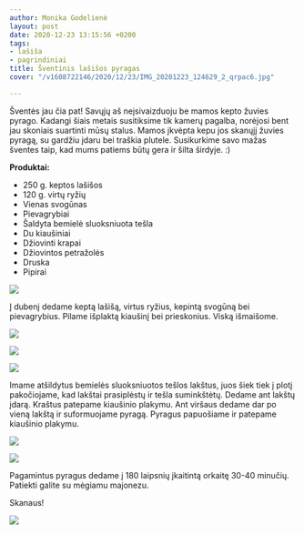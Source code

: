 ```yaml
---
author: Monika Godelienė
layout: post
date: 2020-12-23 13:15:56 +0200
tags:
- lašiša
- pagrindiniai
title: Šventinis lašišos pyragas
cover: "/v1608722146/2020/12/23/IMG_20201223_124629_2_qrpac6.jpg"

---
```

Šventės jau čia pat! Savųjų aš neįsivaizduoju be mamos kepto žuvies pyrago. Kadangi šiais metais susitiksime tik kamerų pagalba, norėjosi bent jau skoniais suartinti mūsų stalus. Mamos įkvėpta kepu jos skanųjį žuvies pyragą, su gardžiu įdaru bei traškia plutele. Susikurkime savo mažas šventes taip, kad mums patiems būtų gera ir šilta širdyje. :)

**Produktai:**

* 250 g. keptos lašišos
* 120 g. virtų ryžių
* Vienas svogūnas
* Pievagrybiai
* Šaldyta bemielė sluoksniuota tešla
* Du kiaušiniai
* Džiovinti krapai
* Džiovintos petražolės
* Druska
* Pipirai

![](https://res.cloudinary.com/monikagod/image/upload/v1608722144/2020/12/23/IMG_20201223_110506_Bokeh_2_ksmeue.jpg)

Į dubenį dedame keptą lašišą, virtus ryžius, kepintą svogūną bei pievagrybius. Pilame išplaktą kiaušinį bei prieskonius. Viską išmaišome.

![](https://res.cloudinary.com/monikagod/image/upload/v1608722144/2020/12/23/IMG_20201223_111459_Bokeh_2_cq4sh2.jpg)

![](https://res.cloudinary.com/monikagod/image/upload/v1608722144/2020/12/23/IMG_20201223_111523_Bokeh_2_ogiiun.jpg)

![](https://res.cloudinary.com/monikagod/image/upload/v1608722145/2020/12/23/IMG_20201223_111730_Bokeh_2_vzwgxb.jpg)

Imame atšildytus bemielės sluoksniuotos tešlos lakštus, juos šiek tiek į plotį pakočiojame, kad lakštai prasiplėstų ir tešla suminkštėtų. Dedame ant lakštų įdarą. Kraštus patepame kiaušinio plakymu. Ant viršaus dedame dar po vieną lakštą ir suformuojame pyragą. Pyragus papuošiame ir patepame kiaušinio plakymu. 

![](https://res.cloudinary.com/monikagod/image/upload/v1608722145/2020/12/23/IMG_20201223_112754_3_xblem7.jpg)

![](https://res.cloudinary.com/monikagod/image/upload/v1608722145/2020/12/23/IMG_20201223_114128_Bokeh_2_jwz5pw.jpg)

Pagamintus pyragus dedame į 180 laipsnių įkaitintą orkaitę 30-40 minučių. Patiekti galite su mėgiamu majonezu.

Skanaus!

![](https://res.cloudinary.com/monikagod/image/upload/v1608722146/2020/12/23/IMG_20201223_124629_2_qrpac6.jpg)